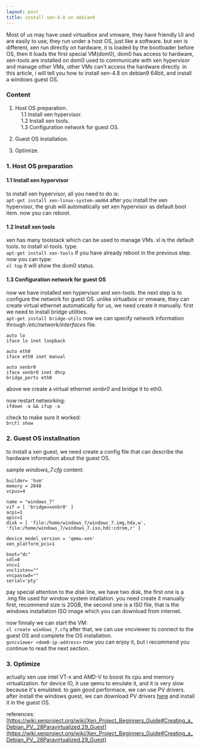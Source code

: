```yaml
---
layout: post
title: install xen-4.8 on debian9
---
```


Most of us may have used virtualbox and vmware, they have friendly UI and are easily to use, they run under a host OS, just like a software. but xen is different, xen run directly on hardware, it is loaded by the bootloader before OS, then it loads the first special VM(dom0), dom0 has access to hardware, xen-tools are installed on dom0 used to communicate with xen hypervisor and manage other VMs, other VMs can't access the hardware directly. in this article, i will tell you how to install xen-4.8 on debian9 64bit, and install a windows guest OS.

### Content
1. Host OS preparation.  
&nbsp;&nbsp;&nbsp;&nbsp;1.1 Install xen hypervisor.  
&nbsp;&nbsp;&nbsp;&nbsp;1.2 Install xen tools.  
&nbsp;&nbsp;&nbsp;&nbsp;1.3 Configuration network for guest OS.  

2. Guest OS installation.

3. Optimize.

### 1. Host OS preparation
#### 1.1 Install xen hypervisor
to install xen hypervisor, all you need to do is:  
```apt-get install xen-linux-system-amd64```
after you install the xen hypervisor, the grub will automatically set xen hypervisor as default boot item. now you can reboot.
#### 1.2 Install xen tools
xen has many toolstack which can be used to manage VMs. xl is the default tools. to install xl-tools. type:  
```apt-get install xen-tools```
if you have already reboot in the previous step. now you can type:  
```xl top```
it will show the dom0 status.
#### 1.3 Configuration network for guest OS 
now we have installed xen hypervisor and xen-tools. the next step is to configure the network for guest OS. unlike virtualbox or vmware, they can create virtual ethernet automatically for us, we need create it manually.
first we need to install bridge utilities.  
```apt-get install bridge-utils```
now we can specify network information through */etc/network/interfaces* file.  
```
auto lo
iface lo inet loopback

auto eth0
iface eth0 inet manual

auto xenbr0
iface xenbr0 inet dhcp
bridge_ports eth0
```

above we create a virtual ethernet *xenbr0* and bridge it to eth0.

now restart networking:  
```ifdown -a && ifup -a```

check to make sure it worked:  
```brctl show```

### 2. Guest OS installnation
to install a xen guest, we need create a config file that can describe the hardware information about the guest OS.

sample *windows_7.cfg* content:  

```
builder= 'hvm'
memory = 2048
vcpus=4

name = "windows_7"
vif = [ 'bridge=xenbr0' ]
acpi=1
apic=1
disk = [ 'file:/home/windows_7/windows_7.img,hda,w', 'file:/home/windows_7/windows_7.iso,hdc:cdrom,r' ]

device_model_version = 'qemu-xen'
xen_platform_pci=1

boot="dc"
sdl=0
vnc=1
vnclisten=""
vncpasswd=""
serial='pty'
```
pay special attention to the *disk* line, we have two disk, the first one is a .img file used for window system intallation. you need create it manually first, recommend size is 20GB, the second one is a ISO file, that is the windows installation ISO image which you can download from internet.

now finnaly we can start the VM:  
```xl create windows_7.cfg```
after that, we can use vncviewer to connect to the guest OS and complete the OS installation.  
```gvncviewer <dom0-ip-address>```
now you can enjoy it, but i recommend you continue to read the next section.

### 3. Optimize
actually xen use intel VT-x and AMD-V to boost its cpu and memory virtualization. for device IO, it use qemu to emulate it, and it is very slow because it's emulated. to gain good performace, we can use PV drivers. after install the windows guest, we can download PV drivers [here](https://xenproject.org/developers/teams/windows-pv-drivers.html) and install it in the guest OS.

references:  
[https://wiki.xenproject.org/wiki/Xen_Project_Beginners_Guide#Creating_a_Debian_PV_.28Paravirtualized.29_Guest](https://wiki.xenproject.org/wiki/Xen_Project_Beginners_Guide#Creating_a_Debian_PV_.28Paravirtualized.29_Guest)
